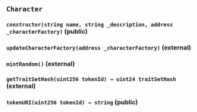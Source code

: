 ## `Character`






### `constructor(string name, string _description, address _characterFactory)` (public)





### `updateCharacterFactory(address _characterFactory)` (external)





### `mintRandom()` (external)





### `getTraitSetHash(uint256 tokenId) → uint24 traitSetHash` (external)





### `tokenURI(uint256 tokenId) → string` (public)








